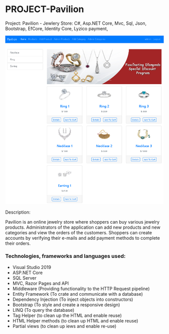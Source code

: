 # PROJECT-Pavilion
Project: Pavilion - Jewlery Store: C#, Asp.NET Core, Mvc, Sql, Json, Bootstrap, EfCore, Identity Core, Lyzico payment, 

<div>
<img src="admin.png" alt="Logo">
</div>

Description:

Pavilion is an online jewelry store where shoppers can buy various jewelry products. Administrators of the
application can add new products and new categories and view the orders of the customers. Shoppers can
create accounts by verifying their e-mails and add payment methods to complete their orders.

<h3>Technologies, frameworks and languages used:</h3>
<ul>
<li>Visual Studio 2019
<li>ASP.NET Core
<li>SQL Server
<li>MVC, Razor Pages and API
<li>Middleware (Providing functionality to the HTTP Request pipeline)
<li>Entity Framework (To crate and communicate with a database)
<li>Dependency Injection (To inject objects into constructors)
<li>Bootstrap (To style and create a responsive design)
<li>LINQ (To query the database)
<li>Tag Helper (to clean up the HTML and enable reuse)
<li>HTML Helper methods (to clean up HTML and enable reuse)
<li>Partial views (to clean up iews and enable re-use)
</ul>



